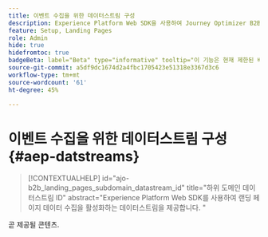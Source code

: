 ```yaml
---
title: 이벤트 수집을 위한 데이터스트림 구성
description: Experience Platform Web SDK을 사용하여 Journey Optimizer B2B edition 랜딩 페이지 데이터 수집을 사용하도록 데이터스트림을 구성하는 방법에 대해 알아봅니다.
feature: Setup, Landing Pages
role: Admin
hide: true
hidefromtoc: true
badgeBeta: label="Beta" type="informative" tooltip="이 기능은 현재 제한된 베타 릴리스에 있습니다"
source-git-commit: a5df9dc1674d2a4fbc1705423e51318e3367d3c6
workflow-type: tm+mt
source-wordcount: '61'
ht-degree: 45%

---
```


# 이벤트 수집을 위한 데이터스트림 구성 {#aep-datstreams}

>[!CONTEXTUALHELP]
>id="ajo-b2b_landing_pages_subdomain_datastream_id"
>title="하위 도메인 데이터스트림 ID"
>abstract="Experience Platform Web SDK를 사용하여 랜딩 페이지 데이터 수집을 활성화하는 데이터스트림을 제공합니다. "

곧 제공될 콘텐츠.
